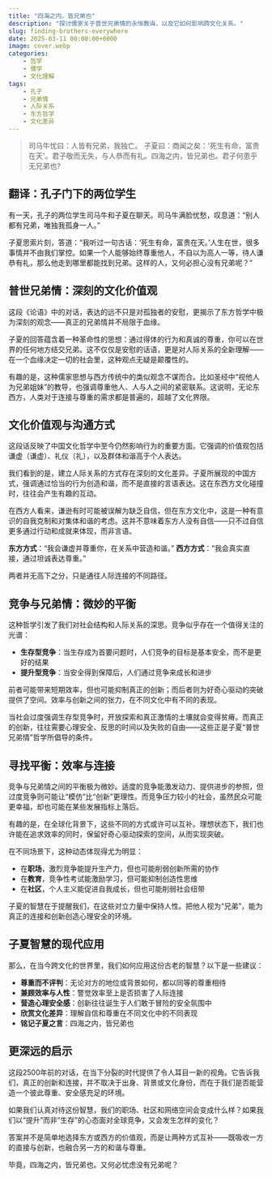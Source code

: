 ```yaml
---
title: "四海之内，皆兄弟也"
description: "探讨儒家关于普世兄弟情的永恒教诲，以及它如何影响跨文化关系。"
slug: finding-brothers-everywhere
date: 2025-03-11 00:00:00+0000
image: cover.webp
categories:
    - 哲学
    - 儒学
    - 文化理解
tags:
    - 孔子
    - 兄弟情
    - 人际关系
    - 东方哲学
    - 文化差异
---
```


> 司马牛忧曰：人皆有兄弟，我独亡。
> 子夏曰：商闻之矣：'死生有命，富贵在天'。君子敬而无失，与人恭而有礼。四海之内，皆兄弟也。君子何患乎无兄弟也?

## 翻译：孔子门下的两位学生

有一天，孔子的两位学生司马牛和子夏在聊天。司马牛满脸忧愁，叹息道：“别人都有兄弟，唯独我孤身一人。”

子夏思索片刻，答道：“我听过一句古话：‘死生有命，富贵在天。’人生在世，很多事情并不由我们掌控。如果一个人能够始终尊重他人，不自以为高人一等，待人谦恭有礼，那么他走到哪里都能找到兄弟。这样的人，又何必担心没有兄弟呢？”

## 普世兄弟情：深刻的文化价值观

这段《论语》中的对话，表达的远不只是对孤独者的安慰，更揭示了东方哲学中极为深刻的观念——真正的兄弟情并不局限于血缘。

子夏的回答蕴含着一种革命性的思想：通过得体的行为和真诚的尊重，你可以在世界的任何地方结交兄弟。这不仅仅是安慰的话语，更是对人际关系的全新理解——在一个血缘决定一切的社会里，这种观点无疑是颠覆性的。

有趣的是，这种儒家思想与西方传统中的类似观念不谋而合。比如圣经中“视他人为兄弟姐妹”的教导，也强调尊重他人、人与人之间的紧密联系。这说明，无论东西方，人类对于连接与尊重的需求都是普遍的，超越了文化界限。

## 文化价值观与沟通方式

这段话反映了中国文化哲学中至今仍然影响行为的重要方面。它强调的价值观包括谦虚（谦虚）、礼仪（礼），以及群体和谐高于个人表达。

我们看到的是，建立人际关系的方式存在深刻的文化差异。子夏所展现的中国方式，强调通过恰当的行为创造和谐，而不是直接的言语表达。这在东西方文化碰撞时，往往会产生有趣的互动。

在西方人看来，谦逊有时可能被误解为缺乏自信，但在东方文化中，这是一种有意识的自我克制和对集体和谐的考虑。这并不意味着东方人没有自信——只不过自信更多通过行动和成就来体现，而非言语。

**东方方式**：“我会谦虚并尊重你，在关系中营造和谐。”
**西方方式**：“我会真实直接，通过坦诚表达尊重。”

两者并无高下之分，只是通往人际连接的不同路径。

## 竞争与兄弟情：微妙的平衡

这种哲学引发了我们对社会结构和人际关系的深思。竞争似乎存在一个值得关注的光谱：

- **生存型竞争**：当生存成为首要问题时，人们竞争的目标是基本安全，而不是更好的结果
- **提升型竞争**：当安全得到保障后，人们通过竞争来成长和进步

前者可能带来短期效率，但也可能抑制真正的创新；而后者则为好奇心驱动的突破提供了空间。效率与创新之间的张力，在不同文化中有不同的表现。

当社会过度强调生存型竞争时，开放探索和真正激情的土壤就会变得贫瘠。而真正的创新，往往需要心理安全、反思的时间以及失败的自由——这些正是子夏“普世兄弟情”哲学所倡导的条件。

## 寻找平衡：效率与连接

竞争与兄弟情之间的平衡极为微妙。适度的竞争能激发动力、提供进步的参照，但过度竞争则可能让“模仿”比“创新”更理性。而竞争压力较小的社会，虽然民众可能更幸福，却也可能在某些发展指标上落后。

有趣的是，在全球化背景下，这些不同的方式或许可以互补。理想状态下，我们也许能在追求效率的同时，保留好奇心驱动探索的空间，从而实现突破。

在不同场景下，这种动态体现得尤为明显：

- 在**职场**，激烈竞争能提升生产力，但也可能削弱创新所需的协作
- 在**教育**，竞争性考试能激励学习，但可能抑制创造性思维
- 在**社区**，个人主义能促进自我成长，但也可能削弱社会纽带

子夏的智慧在于提醒我们，在这些对立力量中保持人性。把他人视为“兄弟”，能为真正的连接和创新创造心理安全的环境。

## 子夏智慧的现代应用

那么，在当今跨文化的世界里，我们如何应用这份古老的智慧？以下是一些建议：

- **尊重而不评判**：无论对方的地位或背景如何，都以同等的尊重相待
- **兼顾效率与人性**：警觉效率至上是否损害了人际连接
- **营造心理安全感**：创新往往诞生于人们敢于冒险的安全氛围中
- **欣赏文化差异**：理解自信和尊重在不同文化中的不同表现
- **铭记子夏之言**：四海之内，皆兄弟也

## 更深远的启示

这段2500年前的对话，在当下分裂的时代提供了令人耳目一新的视角。它告诉我们，真正的创新和连接，并不取决于出身、背景或文化身份，而在于我们是否能营造一个彼此尊重、安全感充足的环境。

如果我们认真对待这份智慧，我们的职场、社区和网络空间会变成什么样？如果我们以“提升”而非“生存”的心态面对全球竞争，又会发生怎样的变化？

答案并不是简单地选择东方或西方的价值观，而是让两种方式互补——既吸收一方的直接与创新，也融合另一方的和谐与尊重。

毕竟，四海之内，皆兄弟也。又何必忧虑没有兄弟呢？